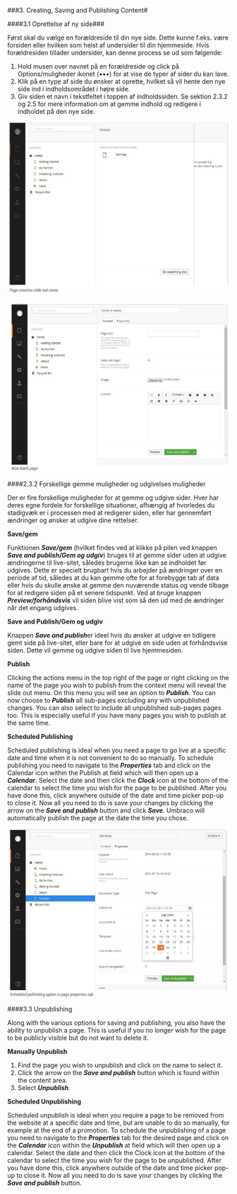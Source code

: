 ###3. Creating, Saving and Publishing  Content#


####3.1 Oprettelse af ny side###

Først skal du vælge en forældreside til din nye side. Dette kunne f.eks. være forsiden eller hvilken som helst af undersider til din hjemmeside. Hvis forældresiden tillader undersider, kan denne process se ud som følgende:

1. Hold musen over navnet på en forældreside og click på Options/muligheder ikonet (•••) for at vise de typer af sider du kan lave.
2. Klik på en type af side du ønsker at oprette, hvilket så vil hente den nye side ind i indholdsområdet i højre side.
3. Giv siden et navn i tekstfeltet i toppen af indholdssiden. Se sektion 2.3.2 og 2.5 for mere information om at gemme indhold og redigere i indholdet på den nye side.

![pageCreationSlidout.jpg](images/pageCreationSlidout.jpg)

![blankPage.jpg](images/blankPage.jpg)

####2.3.2  Forskellige gemme muligheder og udgivelses muligheder

Der er fire forskellige muligheder for at gemme og udgive sider. Hver har deres egne fordele for forskellige situationer, afhængig af hvorledes du stadigvæk er i processen med at redigerer siden, eller har gennemført ændringer og ønsker at udgive dine rettelser.

**Save/gem**



Funktionen ***Save/gem*** (hvilket findes ved at klikke på pilen ved knappen ***Save and publish/Gem og udgiv***) bruges til at gemme sider uden at udgive ændringerne til live-sitet, således brugerne ikke kan se indholdet før udgives. Dette er specielt brugbart hvis du arbejder på ændringer over en periode af tid, således at du kan gemme ofte for at forebygge tab af data eller hvis du skulle ønske at gemme den nuværende status og vende tilbage for at redigere siden på et senere tidspunkt. Ved at bruge knappen ***Preview/forhåndsvis*** vil siden blive vist som så den ud med de ændringer når det engang udgives.

**Save and Publish/Gem og udgiv**

Knappen ***Save and publish***er ideel hvis du ønsker at udgive en tidligere gemt side på live-sitet, eller bare for at udgive en side uden at forhåndsvise siden. Dette vil gemme og udgive siden til live hjemmesiden.

**Publish**

Clicking the actions menu  in the top right of the page or right clicking on the name of the page  you wish to publish  from the context menu will reveal the slide out menu.  On this menu  you will see  an option  to ***Publish***. You can now choose to ***Publish*** all sub-pages excluding  any with unpublished changes. You can also select to include all unpublished sub-pages pages too. This is especially useful  if you have many  pages you wish to publish  at the same time. 

**Scheduled Publishing**

Scheduled publishing  is ideal when you need  a page  to go live at a specific  date  and time when it is not convenient to do so manually.  To schedule publishing  you need  to navigate to the ***Properties*** tab and click on the Calendar  icon within the Publish  at field which will then  open  up a ***Calendar***. Select  the date  and then click the ***Clock*** icon at the bottom of the calendar to select the time you wish for the page  to be published. After you have done  this, click anywhere outside of the date  and time picker pop-up  to close  it. Now all you need  to do is save  your changes by clicking the arrow on the ***Save and publish*** button and click ***Save***.
Umbraco will automatically publish  the page  at the date  the time you chose.

![scheduledPublish.jpg](images/scheduledPublish.jpg)

####3.3 Unpublishing

Along with the various  options for saving  and publishing,  you also have the ability to unpublish a page.  This is useful  if you no longer wish for the page  to be publicly visible but do not want  to delete  it.

**Manually Unpublish**

1.    Find the page  you wish to unpublish and click on the name to select it.
2.    Click the arrow on the ***Save and publish*** button which is found within the content area.
3.    Select  ***Unpublish***.

**Scheduled Unpublishing**

Scheduled unpublish is ideal when you require a page  to be removed from the website at a specific  date  and time, but are unable  to do so manually, for example at the end of a promotion. To schedule the unpublishing of a page  you need  to navigate to the ***Properties*** tab for the desired page  and click on the ***Calendar*** icon within the ***Unpublish*** at field which will then  open  up a calendar. Select  the date  and then  click the Clock icon at the bottom of the calendar to select the time you wish for the page  to be unpublished. After you have done this, click anywhere outside of the date  and time picker pop-up  to close  it. Now all you need  to do is save  your changes by clicking the ***Save and publish*** button.
